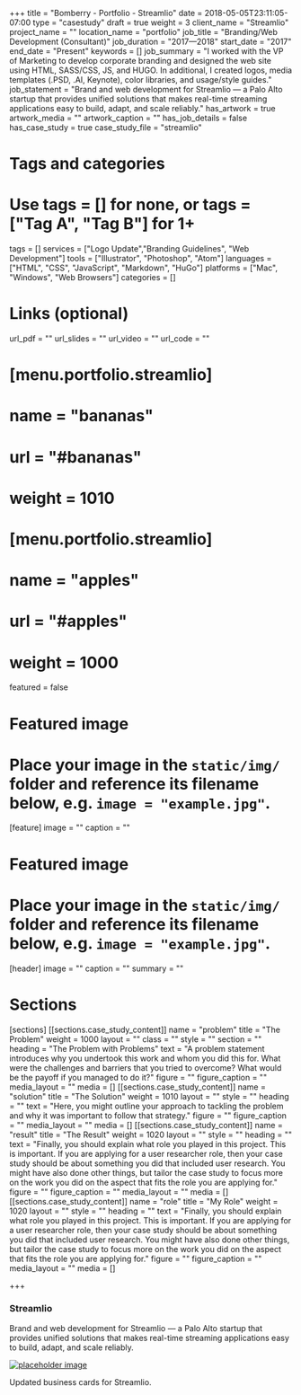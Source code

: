 +++
title = "Bomberry - Portfolio - Streamlio"
date = 2018-05-05T23:11:05-07:00
type = "casestudy"
draft = true
weight = 3
client_name = "Streamlio"
project_name = ""
location_name = "portfolio"
job_title = "Branding/Web Development (Consultant)"
job_duration = "2017—2018"
start_date = "2017"
end_date = "Present"
keywords = []
job_summary = "I worked with the VP of Marketing to develop corporate branding and designed the web site using HTML, SASS/CSS, JS, and HUGO. In additional, I created logos, media templates (.PSD, .AI, Keynote), color libraries, and usage/style guides."
job_statement = "Brand and web development for Streamlio — a Palo Alto startup that provides unified solutions that makes real-time streaming applications easy to build, adapt, and scale reliably."
has_artwork = true
artwork_media = ""
artwork_caption = ""
has_job_details = false
has_case_study = true
case_study_file = "streamlio"

# Tags and categories
# Use tags = [] for none, or tags = ["Tag A", "Tag B"] for 1+
tags = []
services = ["Logo Update","Branding Guidelines", "Web Development"]
tools = ["Illustrator", "Photoshop", "Atom"]
languages = ["HTML", "CSS", "JavaScript", "Markdown", "HuGo"]
platforms = ["Mac", "Windows", "Web Browsers"]
categories = []


# Links (optional)
url_pdf = ""
url_slides = ""
url_video = ""
url_code = ""

# [menu.portfolio.streamlio]
#   name = "bananas"
#   url = "#bananas"
#   weight = 1010
# [menu.portfolio.streamlio]
#   name = "apples"
#   url = "#apples"
#   weight = 1000

featured = false

# Featured image
# Place your image in the `static/img/` folder and reference its filename below, e.g. `image = "example.jpg"`.
[feature]
  image = ""
  caption = ""

# Featured image
# Place your image in the `static/img/` folder and reference its filename below, e.g. `image = "example.jpg"`.
[header]
  image = ""
  caption = ""
  summary = ""

# Sections
[sections]
  [[sections.case_study_content]]
    name = "problem"
    title = "The Problem"
    weight = 1000
    layout = ""
    class = ""
    style = ""
    section = ""
    heading = "The Problem with Problems"
    text = "A problem statement introduces why you undertook this work and whom you did this for. What were the challenges and barriers that you tried to overcome? What would be the payoff if you managed to do it?"
    figure = ""
    figure_caption = ""
    media_layout = ""
    media = []
  [[sections.case_study_content]]
    name = "solution"
    title = "The Solution"
    weight = 1010
    layout = ""
    style = ""
    heading = ""
    text = "Here, you might outline your approach to tackling the problem and why it was important to follow that strategy."
    figure = ""
    figure_caption = ""
    media_layout = ""
    media = []
  [[sections.case_study_content]]
    name = "result"
    title = "The Result"
    weight = 1020
    layout = ""
    style = ""
    heading = ""
    text = "Finally, you should explain what role you played in this project. This is important. If you are applying for a user researcher role, then your case study should be about something you did that included user research. You might have also done other things, but tailor the case study to focus more on the work you did on the aspect that fits the role you are applying for."
    figure = ""
    figure_caption = ""
    media_layout = ""
    media = []
  [[sections.case_study_content]]
    name = "role"
    title = "My Role"
    weight = 1020
    layout = ""
    style = ""
    heading = ""
    text = "Finally, you should explain what role you played in this project. This is important. If you are applying for a user researcher role, then your case study should be about something you did that included user research. You might have also done other things, but tailor the case study to focus more on the work you did on the aspect that fits the role you are applying for."
    figure = ""
    figure_caption = ""
    media_layout = ""
    media = []


+++

<!--  CASE STUDY  Streamlio -->
<div class="jumbotron casestudy cs-dark">
  <div class="container">
    <div class="row">
      <div class="col-lg-12 background-shade">
        <h3>Streamlio</h3>
        <p>Brand and web development for Streamlio — a Palo Alto startup that provides unified solutions that makes real-time streaming applications easy to build, adapt, and scale reliably.</p>
      </div>
    </div>


  <div class="row breath-top">
      <a href="#" class="thumbnail">
        <img class="img-responsive" src="../assets/streamlio/Streamlio-BC-Rendering.png" alt="placeholder image">
      </a>
      <p class="small text-muted">Updated business cards for Streamlio.</p>
    </div>

  </div>
</div>
